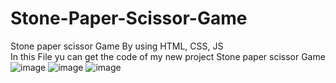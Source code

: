 # Stone-Paper-Scissor-Game
Stone paper scissor Game By using HTML, CSS, JS<br>
In this File yu can get the code of my new project Stone paper scissor Game
![image](https://github.com/Sadikkhan02/Stone-Paper-Scissor-Game/assets/142154858/13626854-6bb8-45b2-8d46-0df929db59d1)
![image](https://github.com/Sadikkhan02/Stone-Paper-Scissor-Game/assets/142154858/557fee5b-69aa-43c3-988c-9ad59e2a34c6)
![image](https://github.com/Sadikkhan02/Stone-Paper-Scissor-Game/assets/142154858/2b37afa6-ae2b-48f7-a4a9-bc278ee729fb)

